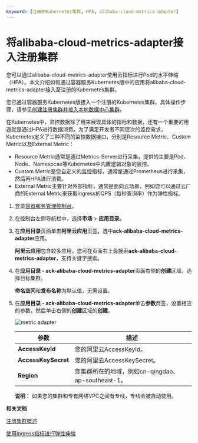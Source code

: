 ```yaml
---
keyword: [注册的Kubernetes集群, HPA, alibaba-cloud-metrics-adapter]
---
```


# 将alibaba-cloud-metrics-adapter接入注册集群

您可以通过alibaba-cloud-metrics-adapter使用云指标进行Pod的水平伸缩（HPA）。本文介绍如何通过容器服务Kubernetes版中的应用将alibaba-cloud-metrics-adapter接入至注册的Kubernetes集群。

您已通过容器服务Kubernetes版接入一个注册的Kubernetes集群。具体操作步骤，请参见[创建注册集群并接入本地数据中心集群](/cn.zh-CN/Kubernetes集群用户指南/多云混合云/混合集群/创建注册集群并接入本地数据中心集群.md)。

在Kubernetes中，监控数据除了用来展现具体的指标和数据，还有一个重要的用途就是通过HPA进行数据消费。为了满足开发者不同层次的监控需求，Kubernetes定义了三种不同的监控数据接口，分别是Resource Metric、Custom Metric以及External Metric：

-   Resource Metric通常是通过Metrics-Server进行采集，提供的主要是Pod、Node、Namespcae等Kubernetes中内置逻辑对象的监控。
-   Custom Metric是您自定义的监控指标，通常是通过Prometheus进行采集，然后再HPA进行消费。
-   External Metric主要针对外部指标，通常是面向云场景，例如您可以通过云厂商的External Metric来获取Ingress的QPS（每秒查询率）作为弹性指标。

1.  登录[容器服务管理控制台](https://cs.console.aliyun.com)。

2.  在控制台左侧导航栏中，选择**市场** \> **应用目录**。

3.  在**应用目录**页面单击**阿里云应用**页签，选中**ack-alibaba-cloud-metrics-adapter**应用。

    **阿里云应用**包含较多应用，您可在页面右上角搜索**ack-alibaba-cloud-metrics-adapter**，支持关键字搜索。

4.  在**应用目录 - ack-alibaba-cloud-metrics-adapter**页面右侧的**创建**区域，选择目标集群。

    **命名空间**和**发布名称**为默认值，无需设置。

5.  在**应用目录 - ack-alibaba-cloud-metrics-adapter**单击**参数**页签，设置相应的参数，然后单击右侧的**创建**区域的**创建**。

    ![metric adapter](https://static-aliyun-doc.oss-accelerate.aliyuncs.com/assets/img/zh-CN/3306659951/p103772.png)

    |参数|描述|
    |--|--|
    |**AccessKeyId**|您的阿里云AccessKeyId。|
    |**AccessKeySecret**|您的阿里云AccessKeySecret。|
    |**Region**|您集群所在的地域，例如cn-qingdao、ap-southeast-1。|

    **说明：** 如果您的集群和专有网络VPC之间有专线，专线会被自动使用。


**相关文档**  


[注册集群概述](/cn.zh-CN/Kubernetes集群用户指南/多云混合云/混合集群/注册集群概述.md)

[使用Ingress指标进行弹性伸缩](https://yq.aliyun.com/articles/713515)

